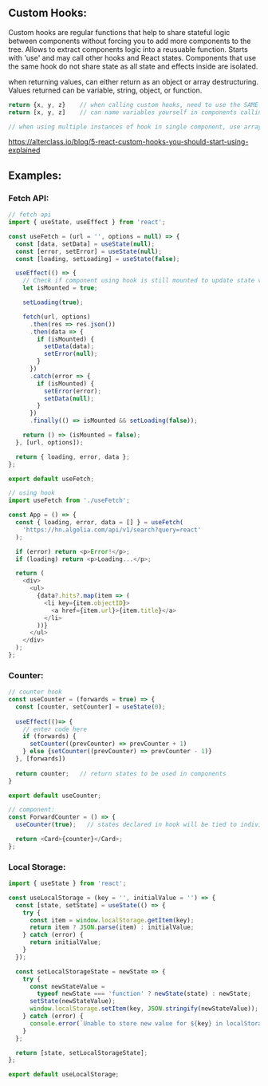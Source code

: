 ## Custom Hooks:
Custom hooks are regular functions that help to share stateful logic between components without forcing you to add more components to the tree. Allows to extract components logic into a reusuable function. Starts with 'use' and may call other hooks and React states. Components that use the same hook do not share state as all state and effects inside are isolated.

when returning values, can either return as an object or array destructuring. Values returned can be variable, string, object, or function.

```js
return {x, y, z}    // when calling custom hooks, need to use the SAME reference x, y, z
return [x, y, z]    // can name variables yourself in components calling custom hooks

// when using multiple instances of hook in single component, use array return
```

https://alterclass.io/blog/5-react-custom-hooks-you-should-start-using-explained

## Examples:
### Fetch API:
```js
// fetch api
import { useState, useEffect } from 'react';

const useFetch = (url = '', options = null) => {
  const [data, setData] = useState(null);
  const [error, setError] = useState(null);
  const [loading, setLoading] = useState(false);

  useEffect(() => {
    // Check if component using hook is still mounted to update state variables, otherwise introduce memory leaks
    let isMounted = true;

    setLoading(true);

    fetch(url, options)
      .then(res => res.json())
      .then(data => {
        if (isMounted) {
          setData(data);
          setError(null);
        }
      })
      .catch(error => {
        if (isMounted) {
          setError(error);
          setData(null);
        }
      })
      .finally(() => isMounted && setLoading(false));

    return () => (isMounted = false);
  }, [url, options]);

  return { loading, error, data };
};

export default useFetch;
```
```js
// using hook
import useFetch from './useFetch';

const App = () => {
  const { loading, error, data = [] } = useFetch(
    'https://hn.algolia.com/api/v1/search?query=react'
  );

  if (error) return <p>Error!</p>;
  if (loading) return <p>Loading...</p>;

  return (
    <div>
      <ul>
        {data?.hits?.map(item => (
          <li key={item.objectID}>
            <a href={item.url}>{item.title}</a>
          </li>
        ))}
      </ul>
    </div>
  );
};
```

### Counter:
```javascript
// counter hook
const useCounter = (forwards = true) => {
  const [counter, setCounter] = useState(0);
  
  useEffect(()=> {
    // enter code here
    if (forwards) {
      setCounter((prevCounter) => prevCounter + 1)
    } else {setCounter((prevCounter) => prevCounter - 1)}
  }, [forwards])
  
  return counter;   // return states to be used in components
}

export default useCounter;
```
```javascript
// component:
const ForwardCounter = () => {
  useCounter(true);   // states declared in hook will be tied to individual component (not shared)

  return <Card>{counter}</Card>;
};
```

### Local Storage:
```js
import { useState } from 'react';

const useLocalStorage = (key = '', initialValue = '') => {
  const [state, setState] = useState(() => {
    try {
      const item = window.localStorage.getItem(key);
      return item ? JSON.parse(item) : initialValue;
    } catch (error) {
      return initialValue;
    }
  });

  const setLocalStorageState = newState => {
    try {
      const newStateValue =
        typeof newState === 'function' ? newState(state) : newState;
      setState(newStateValue);
      window.localStorage.setItem(key, JSON.stringify(newStateValue));
    } catch (error) {
      console.error(`Unable to store new value for ${key} in localStorage.`);
    }
  };

  return [state, setLocalStorageState];
};

export default useLocalStorage;
```
